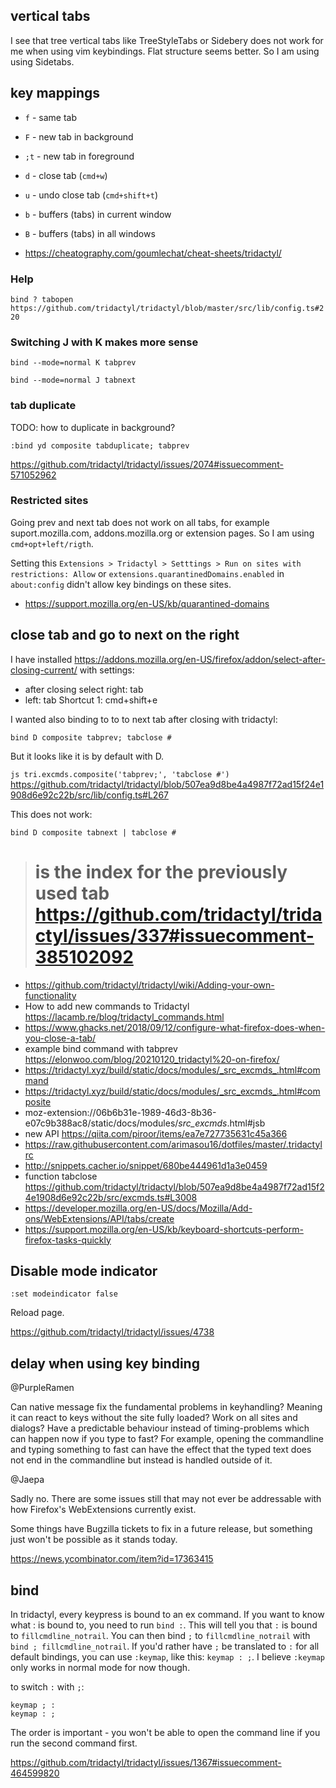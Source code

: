 ## vertical tabs

I see that tree vertical tabs like TreeStyleTabs or Sidebery does not work for me when using vim keybindings. Flat structure seems better. So I am using using Sidetabs.

## key mappings

- `f` - same tab
- `F` - new tab in background
- `;t` - new tab in foreground
- `d` - close tab (`cmd+w`)
- `u` - undo close tab (`cmd+shift+t`)
- `b` - buffers (tabs) in current window
- `B` - buffers (tabs) in all windows

- https://cheatography.com/goumlechat/cheat-sheets/tridactyl/

### Help

`bind ? tabopen https://github.com/tridactyl/tridactyl/blob/master/src/lib/config.ts#220`

### Switching J with K makes more sense

`bind --mode=normal K tabprev`

`bind --mode=normal J tabnext`

### tab duplicate

TODO: how to duplicate in background?

`:bind yd composite tabduplicate; tabprev`

https://github.com/tridactyl/tridactyl/issues/2074#issuecomment-571052962

### Restricted sites

Going prev and next tab does not work on all tabs, for example suport.mozilla.com, addons.mozilla.org or extension pages. So I am using `cmd+opt+left/rigth`.

Setting this `Extensions > Tridactyl > Setttings > Run on sites with restrictions: Allow` or
`extensions.quarantinedDomains.enabled` in `about:config` didn't allow key bindings on these sites.

- https://support.mozilla.org/en-US/kb/quarantined-domains

## close tab and go to next on the right

I have installed https://addons.mozilla.org/en-US/firefox/addon/select-after-closing-current/ with settings:

- after closing select right: tab
- left: tab Shortcut 1: cmd+shift+e

I wanted also binding to to to next tab after closing with tridactyl:

`bind D composite tabprev; tabclose #`

But it looks like it is by default with D.

`js tri.excmds.composite('tabprev;', 'tabclose #')` https://github.com/tridactyl/tridactyl/blob/507ea9d8be4a4987f72ad15f24e1908d6e92c22b/src/lib/config.ts#L267

This does not work:

`bind D composite tabnext | tabclose #`

> # is the index for the previously used tab https://github.com/tridactyl/tridactyl/issues/337#issuecomment-385102092

- https://github.com/tridactyl/tridactyl/wiki/Adding-your-own-functionality
- How to add new commands to Tridactyl https://lacamb.re/blog/tridactyl_commands.html
- https://www.ghacks.net/2018/09/12/configure-what-firefox-does-when-you-close-a-tab/
- example bind command with tabprev https://elonwoo.com/blog/20210120_tridactyl%20-on-firefox/
- https://tridactyl.xyz/build/static/docs/modules/_src_excmds_.html#command
- https://tridactyl.xyz/build/static/docs/modules/_src_excmds_.html#composite
- moz-extension://06b6b31e-1989-46d3-8b36-e07c9b388ac8/static/docs/modules/_src_excmds_.html#jsb
- new API https://qiita.com/piroor/items/ea7e727735631c45a366
- https://raw.githubusercontent.com/arimasou16/dotfiles/master/.tridactylrc
- http://snippets.cacher.io/snippet/680be444961d1a3e0459
- function tabclose https://github.com/tridactyl/tridactyl/blob/507ea9d8be4a4987f72ad15f24e1908d6e92c22b/src/excmds.ts#L3008
- https://developer.mozilla.org/en-US/docs/Mozilla/Add-ons/WebExtensions/API/tabs/create
- https://support.mozilla.org/en-US/kb/keyboard-shortcuts-perform-firefox-tasks-quickly

## Disable mode indicator

`:set modeindicator false`

Reload page.

https://github.com/tridactyl/tridactyl/issues/4738

## delay when using key binding

@PurpleRamen

Can native message fix the fundamental problems in keyhandling? Meaning it can react to keys without the site fully loaded? Work on all sites and dialogs? Have a predictable behaviour instead of timing-problems which can happen now if you type to fast? For example, opening the commandline and typing something to fast can have the effect that the typed text does not end in the commandline but instead is handled outside of it.

@Jaepa

Sadly no. There are some issues still that may not ever be addressable with how Firefox's WebExtensions currently exist.

Some things have Bugzilla tickets to fix in a future release, but something just won't be possible as it stands today.

https://news.ycombinator.com/item?id=17363415

## bind

In tridactyl, every keypress is bound to an ex command. If you want to know what : is bound to, you need to run `bind :`. This will tell you that `:` is bound to `fillcmdline_notrail`. You can then bind `;` to `fillcmdline_notrail` with `bind ; fillcmdline_notrail`.
If you'd rather have `;` be translated to `:` for all default bindings, you can use `:keymap`, like this: `keymap : ;`. I believe `:keymap` only works in normal mode for now though.

to switch `:` with `;`:

```
keymap ; :
keymap : ;
```

The order is important - you won't be able to open the command line if you run the second command first.

https://github.com/tridactyl/tridactyl/issues/1367#issuecomment-464599820
